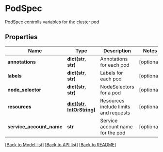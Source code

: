 # PodSpec

PodSpec controlls variables for the cluster pod

## Properties
Name | Type | Description | Notes
------------ | ------------- | ------------- | -------------
**annotations** | **dict(str, str)** | Annotations for each pod | [optional] 
**labels** | **dict(str, str)** | Labels for each pod | [optional] 
**node_selector** | **dict(str, str)** | NodeSelectors for a pod | [optional] 
**resources** | [**dict(str, IntOrString)**](IntOrString.md) | Resources include limits and requests | [optional] 
**service_account_name** | **str** | Service account name for the pod | [optional] 

[[Back to Model list]](../README.md#documentation-for-models) [[Back to API list]](../README.md#documentation-for-api-endpoints) [[Back to README]](../README.md)


